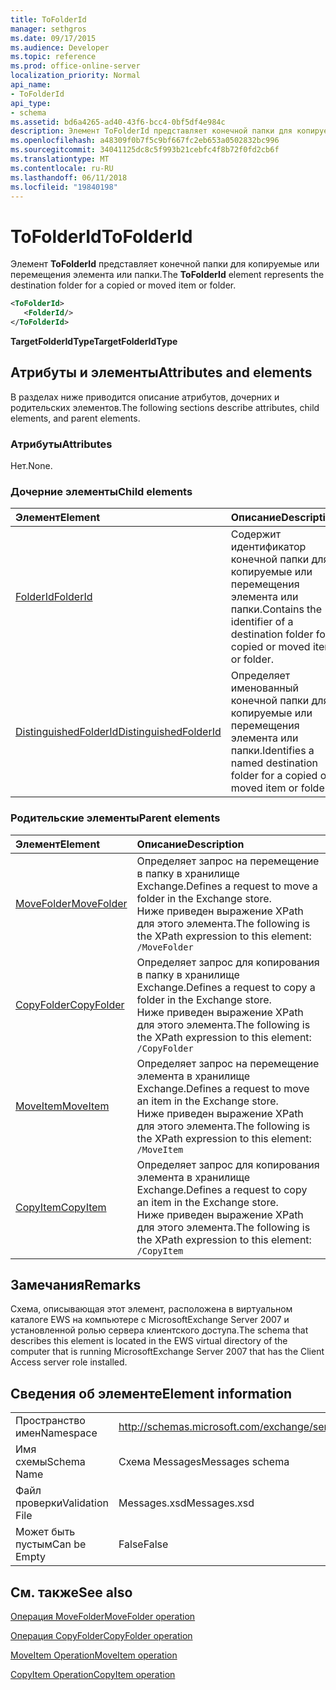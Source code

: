 ```yaml
---
title: ToFolderId
manager: sethgros
ms.date: 09/17/2015
ms.audience: Developer
ms.topic: reference
ms.prod: office-online-server
localization_priority: Normal
api_name:
- ToFolderId
api_type:
- schema
ms.assetid: bd6a4265-ad40-43f6-bcc4-0bf5df4e984c
description: Элемент ToFolderId представляет конечной папки для копируемые или перемещения элемента или папки.
ms.openlocfilehash: a48309f0b7f5c9bf667fc2eb653a0502832bc996
ms.sourcegitcommit: 34041125dc8c5f993b21cebfc4f8b72f0fd2cb6f
ms.translationtype: MT
ms.contentlocale: ru-RU
ms.lasthandoff: 06/11/2018
ms.locfileid: "19840198"
---
```

# <a name="tofolderid"></a><span data-ttu-id="0c103-103">ToFolderId</span><span class="sxs-lookup"><span data-stu-id="0c103-103">ToFolderId</span></span>

<span data-ttu-id="0c103-104">Элемент **ToFolderId** представляет конечной папки для копируемые или перемещения элемента или папки.</span><span class="sxs-lookup"><span data-stu-id="0c103-104">The **ToFolderId** element represents the destination folder for a copied or moved item or folder.</span></span> 
  
```xml
<ToFolderId>
   <FolderId/>
</ToFolderId>
```

 <span data-ttu-id="0c103-105">**TargetFolderIdType**</span><span class="sxs-lookup"><span data-stu-id="0c103-105">**TargetFolderIdType**</span></span>
## <a name="attributes-and-elements"></a><span data-ttu-id="0c103-106">Атрибуты и элементы</span><span class="sxs-lookup"><span data-stu-id="0c103-106">Attributes and elements</span></span>

<span data-ttu-id="0c103-107">В разделах ниже приводится описание атрибутов, дочерних и родительских элементов.</span><span class="sxs-lookup"><span data-stu-id="0c103-107">The following sections describe attributes, child elements, and parent elements.</span></span>
  
### <a name="attributes"></a><span data-ttu-id="0c103-108">Атрибуты</span><span class="sxs-lookup"><span data-stu-id="0c103-108">Attributes</span></span>

<span data-ttu-id="0c103-109">Нет.</span><span class="sxs-lookup"><span data-stu-id="0c103-109">None.</span></span>
  
### <a name="child-elements"></a><span data-ttu-id="0c103-110">Дочерние элементы</span><span class="sxs-lookup"><span data-stu-id="0c103-110">Child elements</span></span>

|<span data-ttu-id="0c103-111">**Элемент**</span><span class="sxs-lookup"><span data-stu-id="0c103-111">**Element**</span></span>|<span data-ttu-id="0c103-112">**Описание**</span><span class="sxs-lookup"><span data-stu-id="0c103-112">**Description**</span></span>|
|:-----|:-----|
|[<span data-ttu-id="0c103-113">FolderId</span><span class="sxs-lookup"><span data-stu-id="0c103-113">FolderId</span></span>](folderid.md) <br/> |<span data-ttu-id="0c103-114">Содержит идентификатор конечной папки для копируемые или перемещения элемента или папки.</span><span class="sxs-lookup"><span data-stu-id="0c103-114">Contains the identifier of a destination folder for a copied or moved item or folder.</span></span>  <br/> |
|[<span data-ttu-id="0c103-115">DistinguishedFolderId</span><span class="sxs-lookup"><span data-stu-id="0c103-115">DistinguishedFolderId</span></span>](distinguishedfolderid.md) <br/> |<span data-ttu-id="0c103-116">Определяет именованный конечной папки для копируемые или перемещения элемента или папки.</span><span class="sxs-lookup"><span data-stu-id="0c103-116">Identifies a named destination folder for a copied or moved item or folder.</span></span>  <br/> |
   
### <a name="parent-elements"></a><span data-ttu-id="0c103-117">Родительские элементы</span><span class="sxs-lookup"><span data-stu-id="0c103-117">Parent elements</span></span>

|<span data-ttu-id="0c103-118">**Элемент**</span><span class="sxs-lookup"><span data-stu-id="0c103-118">**Element**</span></span>|<span data-ttu-id="0c103-119">**Описание**</span><span class="sxs-lookup"><span data-stu-id="0c103-119">**Description**</span></span>|
|:-----|:-----|
|[<span data-ttu-id="0c103-120">MoveFolder</span><span class="sxs-lookup"><span data-stu-id="0c103-120">MoveFolder</span></span>](movefolder.md) <br/> |<span data-ttu-id="0c103-121">Определяет запрос на перемещение в папку в хранилище Exchange.</span><span class="sxs-lookup"><span data-stu-id="0c103-121">Defines a request to move a folder in the Exchange store.</span></span>  <br/> <span data-ttu-id="0c103-122">Ниже приведен выражение XPath для этого элемента.</span><span class="sxs-lookup"><span data-stu-id="0c103-122">The following is the XPath expression to this element:</span></span>  <br/>  `/MoveFolder` <br/> |
|[<span data-ttu-id="0c103-123">CopyFolder</span><span class="sxs-lookup"><span data-stu-id="0c103-123">CopyFolder</span></span>](copyfolder.md) <br/> |<span data-ttu-id="0c103-124">Определяет запрос для копирования в папку в хранилище Exchange.</span><span class="sxs-lookup"><span data-stu-id="0c103-124">Defines a request to copy a folder in the Exchange store.</span></span>  <br/> <span data-ttu-id="0c103-125">Ниже приведен выражение XPath для этого элемента.</span><span class="sxs-lookup"><span data-stu-id="0c103-125">The following is the XPath expression to this element:</span></span>  <br/>  `/CopyFolder` <br/> |
|[<span data-ttu-id="0c103-126">MoveItem</span><span class="sxs-lookup"><span data-stu-id="0c103-126">MoveItem</span></span>](moveitem.md) <br/> |<span data-ttu-id="0c103-127">Определяет запрос на перемещение элемента в хранилище Exchange.</span><span class="sxs-lookup"><span data-stu-id="0c103-127">Defines a request to move an item in the Exchange store.</span></span>  <br/> <span data-ttu-id="0c103-128">Ниже приведен выражение XPath для этого элемента.</span><span class="sxs-lookup"><span data-stu-id="0c103-128">The following is the XPath expression to this element:</span></span>  <br/>  `/MoveItem` <br/> |
|[<span data-ttu-id="0c103-129">CopyItem</span><span class="sxs-lookup"><span data-stu-id="0c103-129">CopyItem</span></span>](copyitem.md) <br/> |<span data-ttu-id="0c103-130">Определяет запрос для копирования элемента в хранилище Exchange.</span><span class="sxs-lookup"><span data-stu-id="0c103-130">Defines a request to copy an item in the Exchange store.</span></span>  <br/> <span data-ttu-id="0c103-131">Ниже приведен выражение XPath для этого элемента.</span><span class="sxs-lookup"><span data-stu-id="0c103-131">The following is the XPath expression to this element:</span></span>  <br/>  `/CopyItem` <br/> |
   
## <a name="remarks"></a><span data-ttu-id="0c103-132">Замечания</span><span class="sxs-lookup"><span data-stu-id="0c103-132">Remarks</span></span>

<span data-ttu-id="0c103-133">Схема, описывающая этот элемент, расположена в виртуальном каталоге EWS на компьютере с MicrosoftExchange Server 2007 и установленной ролью сервера клиентского доступа.</span><span class="sxs-lookup"><span data-stu-id="0c103-133">The schema that describes this element is located in the EWS virtual directory of the computer that is running MicrosoftExchange Server 2007 that has the Client Access server role installed.</span></span>
  
## <a name="element-information"></a><span data-ttu-id="0c103-134">Сведения об элементе</span><span class="sxs-lookup"><span data-stu-id="0c103-134">Element information</span></span>

|||
|:-----|:-----|
|<span data-ttu-id="0c103-135">Пространство имен</span><span class="sxs-lookup"><span data-stu-id="0c103-135">Namespace</span></span>  <br/> |http://schemas.microsoft.com/exchange/services/2006/messages  <br/> |
|<span data-ttu-id="0c103-136">Имя схемы</span><span class="sxs-lookup"><span data-stu-id="0c103-136">Schema Name</span></span>  <br/> |<span data-ttu-id="0c103-137">Схема Messages</span><span class="sxs-lookup"><span data-stu-id="0c103-137">Messages schema</span></span>  <br/> |
|<span data-ttu-id="0c103-138">Файл проверки</span><span class="sxs-lookup"><span data-stu-id="0c103-138">Validation File</span></span>  <br/> |<span data-ttu-id="0c103-139">Messages.xsd</span><span class="sxs-lookup"><span data-stu-id="0c103-139">Messages.xsd</span></span>  <br/> |
|<span data-ttu-id="0c103-140">Может быть пустым</span><span class="sxs-lookup"><span data-stu-id="0c103-140">Can be Empty</span></span>  <br/> |<span data-ttu-id="0c103-141">False</span><span class="sxs-lookup"><span data-stu-id="0c103-141">False</span></span>  <br/> |
   
## <a name="see-also"></a><span data-ttu-id="0c103-142">См. также</span><span class="sxs-lookup"><span data-stu-id="0c103-142">See also</span></span>



[<span data-ttu-id="0c103-143">Операция MoveFolder</span><span class="sxs-lookup"><span data-stu-id="0c103-143">MoveFolder operation</span></span>](movefolder-operation.md)
  
[<span data-ttu-id="0c103-144">Операция CopyFolder</span><span class="sxs-lookup"><span data-stu-id="0c103-144">CopyFolder operation</span></span>](copyfolder-operation.md)
  
[<span data-ttu-id="0c103-145">MoveItem Operation</span><span class="sxs-lookup"><span data-stu-id="0c103-145">MoveItem operation</span></span>](moveitem-operation.md)
  
[<span data-ttu-id="0c103-146">CopyItem Operation</span><span class="sxs-lookup"><span data-stu-id="0c103-146">CopyItem operation</span></span>](copyitem-operation.md)

